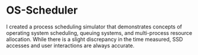 # OS-Scheduler
I created a process scheduling simulator that demonstrates concepts of operating system scheduling, queuing systems, and multi-process resource allocation.
While there is a slight discrepancy in the time measured, SSD accesses and user interactions are always accurate.
